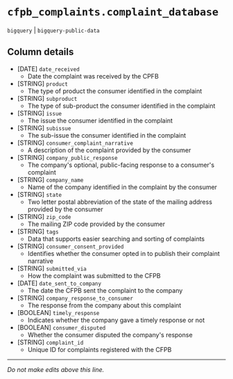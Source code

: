 # `cfpb_complaints.complaint_database`
`bigquery` | `bigquery-public-data`

## Column details
* [DATE]      `date_received`
  - Date the complaint was received by the CPFB
* [STRING]    `product`
  - The type of product the consumer identified in the complaint
* [STRING]    `subproduct`
  - The type of sub-product the consumer identified in the complaint
* [STRING]    `issue`
  - The issue the consumer identified in the complaint
* [STRING]    `subissue`
  - The sub-issue the consumer identified in the complaint
* [STRING]    `consumer_complaint_narrative`
  - A description of the complaint provided by the consumer
* [STRING]    `company_public_response`
  - The company's optional, public-facing response to a consumer's complaint
* [STRING]    `company_name`
  - Name of the company identified in the complaint by the consumer
* [STRING]    `state`
  - Two letter postal abbreviation of the state of the mailing address provided by the consumer
* [STRING]    `zip_code`
  - The mailing ZIP code provided by the consumer
* [STRING]    `tags`
  - Data that supports easier searching and sorting of complaints
* [STRING]    `consumer_consent_provided`
  - Identifies whether the consumer opted in to publish their complaint narrative
* [STRING]    `submitted_via`
  - How the complaint was submitted to the CFPB
* [DATE]      `date_sent_to_company`
  - The date the CFPB sent the complaint to the company
* [STRING]    `company_response_to_consumer`
  - The response from the company about this complaint
* [BOOLEAN]   `timely_response`
  - Indicates whether the company gave a timely response or not
* [BOOLEAN]   `consumer_disputed`
  - Whether the consumer disputed the company's response
* [STRING]    `complaint_id`
  - Unique ID for complaints registered with the CFPB

-------------------------------------------------------------------------------
*Do not make edits above this line.*
